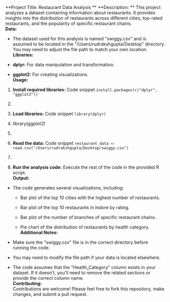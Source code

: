   
**Project Title: Restaurant Data Analysis  **
**Description:  **
This project analyzes a dataset containing information about
restaurants. It provides insights into the distribution of restaurants
across different cities, top-rated restaurants, and the popularity of
specific restaurant chains.  
**Data:**

- The dataset used for this analysis is named \"swiggy.csv\" and is
  assumed to be located in the \"/Users/rudrakshgupta/Desktop\"
  directory. You may need to adjust the file path to match your own
  location.  
  **Libraries:**

<!-- -->

- **dplyr:** For data manipulation and transformation.

- **ggplot2:** For creating visualizations.  
  **Usage:**

1.  **Install required libraries:** Code
    snippet `install.packages(c("dplyr", "ggplot2"))`

2.      

3.  **Load libraries:** Code snippet `library(dplyr)`

4.  library(ggplot2)

5.      

6.  **Read the data:** Code
    snippet `restaurant_data <- read.csv("/Users/rudrakshgupta/Desktop/swiggy.csv")`

7.      

8.  **Run the analysis code:** Execute the rest of the code in the
    provided R script.  
    **Output:**

- The code generates several visualizations, including:

  - Bar plot of the top 10 cities with the highest number of
    restaurants.

  - Bar plot of the top 10 restaurants in Indore by rating.

  - Bar plot of the number of branches of specific restaurant chains.

  - Pie chart of the distribution of restaurants by health category.  
    **Additional Notes:**

<!-- -->

- Make sure the \"swiggy.csv\" file is in the correct directory before
  running the code.

- You may need to modify the file path if your data is located
  elsewhere.

- The code assumes that the \"Health_Category\" column exists in your
  dataset. If it doesn\'t, you\'ll need to remove the related sections
  or provide the correct column name.  
  **Contributing:**  
  Contributions are welcome! Please feel free to fork this repository,
  make changes, and submit a pull request.

